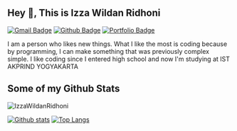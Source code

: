 ## Hey 👋, This is Izza Wildan Ridhoni
[![Gmail Badge](https://img.shields.io/badge/-izzawildan88@gmail.com-c14438?style=flat&logo=Gmail&logoColor=white&link=mailto:izzawildan88@gmail.com)](mailto:izzawildan88@gmail.com) [![Github Badge](https://img.shields.io/badge/-IzzaWildanRidhoni-grey?style=flat&logo=github&logoColor=white&link=https://github.com/IzzaWildanRidhoni/)](https://www.github.com/IzzaWildanRidhoni/) [![Portfolio Badge](https://img.shields.io/badge/portfolio-web-blue?style=flat&link=izzawildan.netlify.app/)](https://izzawildan.netlify.app//) <p align='left'>I am a person who likes new things. What I like the most is coding because by programming, I can make something that was previously complex simple. I like coding since I entered high school and now I'm studying at IST AKPRIND YOGYAKARTA</p>
## Some of my Github Stats
<p align=left> <img src=https://komarev.com/ghpvc/?username=IzzaWildanRidhoni alt=IzzaWildanRidhoni /> </p>

[![Github stats](https://github-readme-stats.vercel.app/api?username=IzzaWildanRidhoni&show_icons=true&include_all_commits=true)](https://github.com/IzzaWildanRidhoni/github-readme-stats)
[![Top Langs](https://github-readme-stats.vercel.app/api/top-langs/?username=IzzaWildanRidhoni&layout=compact)](https://github.com/IzzaWildanRidhoni/github-readme-stats)
